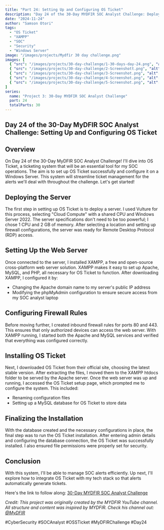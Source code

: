 ```yaml
---
title: "Part 24: Setting Up and Configuring OS Ticket"
description: "Day 24 of the 30-Day MYDFIR SOC Analyst Challenge: Deploying and configuring OS Ticket on a Windows Server for efficient SOC alert management."
date: "2024-11-24"
author: "Samson Otori"
tags:
  - "OS Ticket"
  - "XAMPP"
  - "SOC"
  - "Security"
  - "Windows Server"
image: "/images/projects/Mydfir 30 day challenge.png"
images: [
  { "src": "/images/projects/30-day-challenge/1-30-days-day-24.png", "alt": "30 Days MYDFIR SOC Analyst Challenge Day 24" },
  { "src": "/images/projects/30-day-challenge/2-Screenshott.png", "alt": "Server Deployment Configuration" },
  { "src": "/images/projects/30-day-challenge/3-Screenshot.png", "alt": "XAMPP Installation and Setup" },
  { "src": "/images/projects/30-day-challenge/4-Screenshot.png", "alt": "OS Ticket Installation Process" },
  { "src": "/images/projects/30-day-challenge/5-Screenshot.png", "alt": "OS Ticket Configuration" }
]
series:
  name: "Project 3: 30-Day MYDFIR SOC Analyst Challenge"
  part: 24
  totalParts: 30
---
```


## Day 24 of the 30-Day MyDFIR SOC Analyst Challenge: Setting Up and Configuring OS Ticket

## Overview

On Day 24 of the 30-Day MyDFIR SOC Analyst Challenge! I'll dive into OS Ticket, a ticketing system that will be an essential tool for my SOC operations. The aim is to set up OS Ticket successfully and configure it on a Windows Server. This system will streamline ticket management for the alerts we'll deal with throughout the challenge. Let's get started!

## Deploying the Server

The first step in setting up OS Ticket is to deploy a server. I used Vulture for this process, selecting "Cloud Compute" with a shared CPU and Windows Server 2022. The server specifications don't need to be too powerful; I chose 1 CPU and 2 GB of memory. After selecting a location and setting up firewall configurations, the server was ready for Remote Desktop Protocol (RDP) access.

## Setting Up the Web Server

Once connected to the server, I installed XAMPP, a free and open-source cross-platform web server solution. XAMPP makes it easy to set up Apache, MySQL, and PHP, all necessary for OS Ticket to function. After downloading XAMPP, I configured it by:

- Changing the Apache domain name to my server's public IP address
- Modifying the phpMyAdmin configuration to ensure secure access from my SOC analyst laptop

## Configuring Firewall Rules

Before moving further, I created inbound firewall rules for ports 80 and 443. This ensures that only authorized devices can access the web server. With XAMPP running, I started both the Apache and MySQL services and verified that everything was configured correctly.

## Installing OS Ticket

Next, I downloaded OS Ticket from their official site, choosing the latest stable version. After extracting the files, I moved them to the XAMPP htdocs folder to be served by the Apache server. Once the web server was up and running, I accessed the OS Ticket setup page, which prompted me to configure the system. This included:

- Renaming configuration files
- Setting up a MySQL database for OS Ticket to store data

## Finalizing the Installation

With the database created and the necessary configurations in place, the final step was to run the OS Ticket installation. After entering admin details and configuring the database connection, the OS Ticket was successfully installed. I also ensured file permissions were properly set for security.

## Conclusion

With this system, I'll be able to manage SOC alerts efficiently. Up next, I'll explore how to integrate OS Ticket with my tech stack so that alerts automatically generate tickets.

Here's the link to follow along: [30-Day MYDFIR SOC Analyst Challenge](https://www.youtube.com/watch?v=xgxQuLL33oU&list=PLG6KGSNK4PuBWmX9NykU0wnWamjxdKhDJ&index=51)

*Credit: This project was originally created by the MYDFIR YouTube channel. All structure and content was inspired by MYDFIR. Check his channel out: [@MyDFIR](https://www.youtube.com/@MyDFIR)*

#CyberSecurity #SOCAnalyst #OSSTicket #MyDFIRChallenge #Day24 